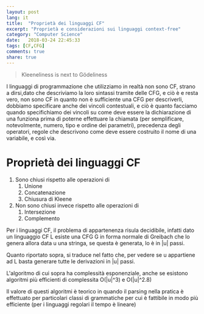 ```yaml
---
layout: post
lang: it
title:  "Proprietà dei linguaggi CF"
excerpt: "Proprietà e considerazioni sui linguaggi context-free"
category: "Computer Science"
date:   2018-03-24 22:45:33
tags: [CF,CFG]
comments: true
share: true
---
```


> Kleeneliness is next to Gödeliness 

I linguaggi di programmazione che utilizziamo in realtà non sono CF, strano a dirsi,dato che descriviamo la loro sintassi tramite delle CFG, e ciò è e resta vero, non sono CF in quanto non è sufficiente una CFG per descriverli, dobbiamo specificare anche dei vincoli contestuali, e ciò è quanto facciamo quando specifichiamo dei vincoli su come deve essere la dichiarazione di una funziona prima di poterne effettuare la chiamata (per semplificare, notevolmente, numero, tipo e ordine dei parametri), precedenza degli operatori, regole che descrivono come deve essere costruito il nome di una variabile, e così via.


# Proprietà dei linguaggi CF
1. Sono chiusi rispetto alle operazioni di
    1. Unione
    2. Concatenazione
    3. Chiusura di Kleene
2. Non sono chiusi invece rispetto alle operazioni di
    1. Intersezione
    2. Complemento

Per i linguaggi CF, il problema di appartenenza risula decidibile, infatti dato un linguaggio CF L esiste una CFG G in forma normale di Greibach che lo genera allora data u una stringa, se questa è generata, lo è in \|u\| passi.

Quanto riportato sopra, si traduce nel fatto che, per vedere se u appartiene ad L basta generare tutte le derivazioni in \|u\| passi.

L'algoritmo di cui sopra ha complessità esponenziale, anche se esistono algoritmi più efficienti di complessita O(\|u\|^3) e O(\|u\|^2.8)

Il valore di questi algoritmi è teorico in quando il parsing nella pratica è effettuato per particolari classi di grammatiche per cui è fattibile in modo più efficiente (per i linguaggi regolari il tempo è lineare)
